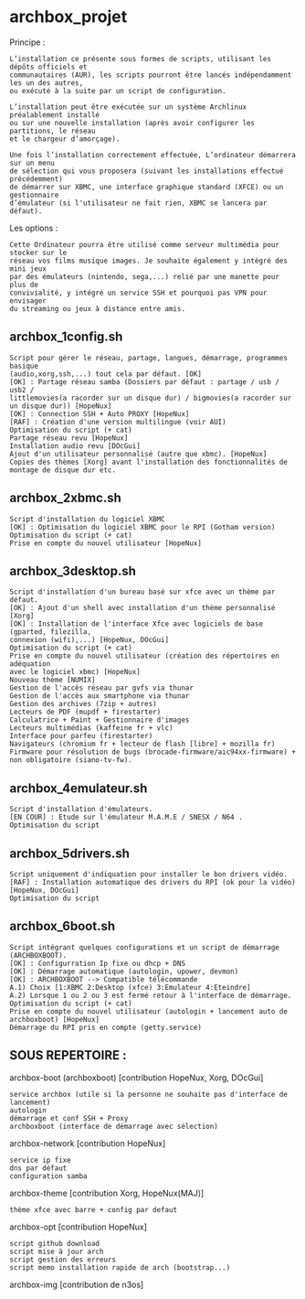 # archbox_projet

Principe :

    L’installation ce présente sous formes de scripts, utilisant les dépôts officiels et 
    communautaires (AUR), les scripts pourront être lancés indépendamment les un des autres,
    ou exécuté à la suite par un script de configuration.

    L’installation peut être exécutée sur un système Archlinux préalablement installé 
    ou sur une nouvelle installation (après avoir configurer les partitions, le réseau
    et le chargeur d’amorçage).

    Une fois l’installation correctement effectuée, L’ordinateur démarrera sur un menu 
    de sélection qui vous proposera (suivant les installations effectué précédemment) 
    de démarrer sur XBMC, une interface graphique standard (XFCE) ou un gestionnaire 
    d’émulateur (si l'utilisateur ne fait rien, XBMC se lancera par défaut).


Les options :

    Cette Ordinateur pourra être utilisé comme serveur multimédia pour stocker sur le
    réseau vos films musique images. Je souhaite également y intégré des mini jeux 
    par des émulateurs (nintendo, sega,...) relié par une manette pour plus de 
    convivialité, y intégré un service SSH et pourquoi pas VPN pour envisager 
    du streaming ou jeux à distance entre amis.
    

## archbox_1config.sh


    Script pour gérer le réseau, partage, langues, démarrage, programmes basique
    (audio,xorg,ssh,...) tout cela par défaut. [OK]
    [OK] : Partage réseau samba (Dossiers par défaut : partage / usb / usb2 /
    littlemovies(a racorder sur un disque dur) / bigmovies(a racorder sur un disque dur)) [HopeNux]
    [OK] : Connection SSH + Auto PROXY [HopeNux]
    [RAF] : Création d'une version multilingue (voir AUI)
    Optimisation du script (+ cat)
    Partage réseau revu [HopeNux]
    Installation audio revu [DOcGui]
    Ajout d'un utilisateur personnalisé (autre que xbmc). [HopeNux]
    Copies des thèmes [Xorg] avant l'installation des fonctionnalités de montage de disque dur etc.
    


## archbox_2xbmc.sh


    Script d'installation du logiciel XBMC
    [OK] : Optimisation du logiciel XBMC pour le RPI (Gotham version)
    Optimisation du script (+ cat)
    Prise en compte du nouvel utilisateur [HopeNux]



## archbox_3desktop.sh


    Script d'installation d'un bureau basé sur xfce avec un thème par défaut.
    [OK] : Ajout d'un shell avec installation d'un thème personnalisé [Xorg]
    [OK] : Installation de l'interface Xfce avec logiciels de base (gparted, filezilla, 
    connexion (wifi),...) [HopeNux, DOcGui]
    Optimisation du script (+ cat)
    Prise en compte du nouvel utilisateur (création des répertoires en adéquation 
    avec le logiciel xbmc) [HopeNux]
    Nouveau thème [NUMIX]
    Gestion de l'accès réseau par gvfs via thunar
    Gestion de l'accès aux smartphone via thunar
    Gestion des archives (7zip + autres)
    Lecteurs de PDF (mupdf + firestarter)
    Calculatrice + Paint + Gestionnaire d'images
    Lecteurs multimédias (kaffeine fr + vlc)
    Interface pour parfeu (firestarter)
    Navigateurs (chromium fr + lecteur de flash [libre] + mozilla fr)
    Firmware pour résolution de bugs (brocade-firmware/aic94xx-firmware) + non obligatoire (siano-tv-fw).



## archbox_4emulateur.sh


    Script d'installation d'émulateurs.
    [EN COUR] : Etude sur l'émulateur M.A.M.E / SNESX / N64 .
    Optimisation du script



## archbox_5drivers.sh


    Script uniquement d'indiquation pour installer le bon drivers vidéo.
    [RAF] : Installation automatique des drivers du RPI (ok pour la vidéo) [HopeNux, DOcGui]
    Optimisation du script



## archbox_6boot.sh


    Script intégrant quelques configurations et un script de démarrage (ARCHBOXBOOT).
    [OK] : Configurration Ip fixe ou dhcp + DNS
    [OK] : Démarrage automatique (autologin, upower, devmon)
    [OK] : ARCHBOXBOOT --> Compatible télécommande
    A.1) Choix [1:XBMC 2:Desktop (xfce) 3:Emulateur 4:Eteindre]
    A.2) Lorsque 1 ou 2 ou 3 est fermé retour à l'interface de démarrage.
    Optimisation du script (+ cat)
    Prise en compte du nouvel utilisateur (autologin + lancement auto de archboxboot) [HopeNux]
    Démarrage du RPI pris en compte (getty.service)



## SOUS REPERTOIRE :


archbox-boot (archboxboot) [contribution HopeNux, Xorg, DOcGui]

    service archbox (utile si la personne ne souhaite pas d'interface de lancement)
    autologin
    démarrage et conf SSH + Proxy
    archboxboot (interface de démarrage avec sélection)


archbox-network [contribution HopeNux]

    service ip fixe
    dns par défaut
    configuration samba


archbox-theme [contribution Xorg, HopeNux(MAJ)]

    thème xfce avec barre + config par defaut


archbox-opt [contribution HopeNux]

    script github download
    script mise à jour arch
    script gestion des erreurs
    script memo installation rapide de arch (bootstrap...)

archbox-img [contribution de n3os]

